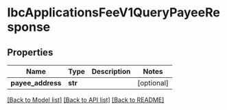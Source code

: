 # IbcApplicationsFeeV1QueryPayeeResponse

## Properties
Name | Type | Description | Notes
------------ | ------------- | ------------- | -------------
**payee_address** | **str** |  | [optional] 

[[Back to Model list]](../README.md#documentation-for-models) [[Back to API list]](../README.md#documentation-for-api-endpoints) [[Back to README]](../README.md)

